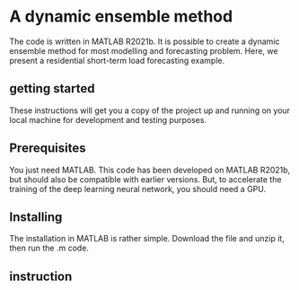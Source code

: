 # A dynamic ensemble method 
The code is written in MATLAB R2021b. It is possible to create a dynamic ensemble method for most modelling and forecasting problem. Here, we present a residential short-term load forecasting example. 

## getting started
These instructions will get you a copy of the project up and running on your local machine for development and testing purposes. 
## Prerequisites
You just need MATLAB. This code has been developed on MATLAB R2021b, but should also be compatible with earlier versions. But, to accelerate the training of the deep learning neural network, you should need a GPU. 

## Installing 
The installation in MATLAB is rather simple. Download the file and unzip it, then run the .m code. 

## instruction
